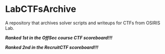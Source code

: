 # LabCTFsArchive

A repository that archives solver scripts and writeups for CTFs from OSIRIS Lab.

**_Ranked 1st in the OffSec course CTF scoreboard!!!_**

**_Ranked 2nd in the RecruitCTF scoreboard!!!_**
